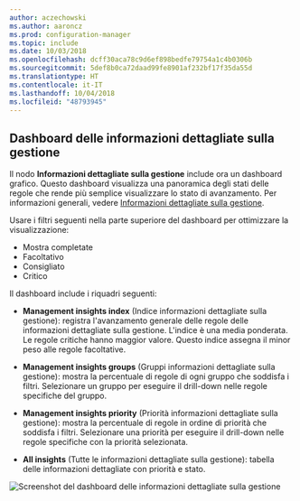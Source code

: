 ```yaml
---
author: aczechowski
ms.author: aaroncz
ms.prod: configuration-manager
ms.topic: include
ms.date: 10/03/2018
ms.openlocfilehash: dcff30aca78c9d6ef898bedfe79754a1c4b0306b
ms.sourcegitcommit: 5def8b0ca72daad99fe8901af232bf17f35da55d
ms.translationtype: HT
ms.contentlocale: it-IT
ms.lasthandoff: 10/04/2018
ms.locfileid: "48793945"
---
```

## <a name="bkmk_insights"></a> Dashboard delle informazioni dettagliate sulla gestione
<!--1357979-->

Il nodo **Informazioni dettagliate sulla gestione** include ora un dashboard grafico. Questo dashboard visualizza una panoramica degli stati delle regole che rende più semplice visualizzare lo stato di avanzamento. Per informazioni generali, vedere [Informazioni dettagliate sulla gestione](/sccm/core/servers/manage/management-insights).

Usare i filtri seguenti nella parte superiore del dashboard per ottimizzare la visualizzazione:
- Mostra completate
- Facoltativo
- Consigliato
- Critico

Il dashboard include i riquadri seguenti:
- **Management insights index** (Indice informazioni dettagliate sulla gestione): registra l'avanzamento generale delle regole delle informazioni dettagliate sulla gestione. L'indice è una media ponderata. Le regole critiche hanno maggior valore. Questo indice assegna il minor peso alle regole facoltative.  

- **Management insights groups** (Gruppi informazioni dettagliate sulla gestione): mostra la percentuale di regole di ogni gruppo che soddisfa i filtri. Selezionare un gruppo per eseguire il drill-down nelle regole specifiche del gruppo.  

- **Management insights priority** (Priorità informazioni dettagliate sulla gestione): mostra la percentuale di regole in ordine di priorità che soddisfa i filtri. Selezionare una priorità per eseguire il drill-down nelle regole specifiche con la priorità selezionata.  

- **All insights** (Tutte le informazioni dettagliate sulla gestione): tabella delle informazioni dettagliate con priorità e stato.  

![Screenshot del dashboard delle informazioni dettagliate sulla gestione](../../media/1357979-management-insights-dashboard.png)


